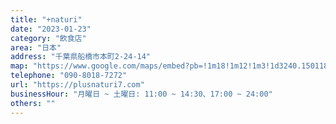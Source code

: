 ```yaml
---
title: "+naturi"
date: "2023-01-23"
category: "飲食店"
area: "日本"
address: "千葉県船橋市本町2-24-14"
map: "https://www.google.com/maps/embed?pb=!1m18!1m12!1m3!1d3240.150118964213!2d139.98048101505591!3d35.69792328019038!2m3!1f0!2f0!3f0!3m2!1i1024!2i768!4f13.1!3m3!1m2!1s0x601880eaeb33ffff%3A0xc2ec97a49cace09c!2z4oG6bmF0dXJp!5e0!3m2!1sja!2sau!4v1674458972655!5m2!1sja!2sau"
telephone: "090-8018-7272"
url: "https://plusnaturi7.com"
businessHour: "月曜日 ~ 土曜日: 11:00 ~ 14:30、17:00 ~ 24:00"
others: ""
---
```

